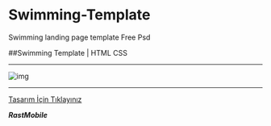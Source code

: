 # Swimming-Template

Swimming landing page template Free Psd


##Swimming Template | HTML CSS

-----------------------------

![img](https://image.freepik.com/free-psd/swimming-landing-page-template_23-2148478152.jpg)


-------------

[Tasarım İçin Tıklayınız](https://www.freepik.com/free-psd/swimming-landing-page-template_7436477.htm#page=2&query=website&position=48)


***RastMobile***